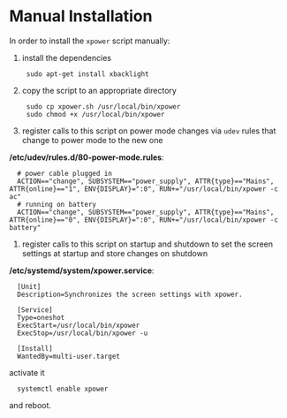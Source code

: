 # Manual Installation

In order to install the `xpower` script manually:

1. install the dependencies

        sudo apt-get install xbacklight

1. copy the script to an appropriate directory
  
        sudo cp xpower.sh /usr/local/bin/xpower
        sudo chmod +x /usr/local/bin/xpower

1. register calls to this script on power mode changes via `udev` rules that change to power mode to the new one

  **/etc/udev/rules.d/80-power-mode.rules**:
  
      # power cable plugged in
      ACTION=="change", SUBSYSTEM=="power_supply", ATTR{type}=="Mains", ATTR{online}=="1", ENV{DISPLAY}=":0", RUN+="/usr/local/bin/xpower -c ac"
      # running on battery
      ACTION=="change", SUBSYSTEM=="power_supply", ATTR{type}=="Mains", ATTR{online}=="0", ENV{DISPLAY}=":0", RUN+="/usr/local/bin/xpower -c battery"

1. register calls to this script on startup and shutdown to set the screen settings at startup and store changes on shutdown
  
  **/etc/systemd/system/xpower.service**:

      [Unit]
      Description=Synchronizes the screen settings with xpower.
      
      [Service]
      Type=oneshot
      ExecStart=/usr/local/bin/xpower
      ExecStop=/usr/local/bin/xpower -u
      
      [Install]
      WantedBy=multi-user.target
  
  activate it
  
      systemctl enable xpower
  
  and reboot.
